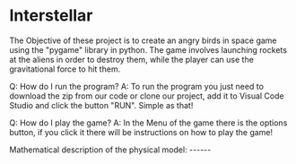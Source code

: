 # Interstellar

The Objective of these project is to create an angry birds in space game using the "pygame" library in python.
The game involves launching rockets at the aliens in order to destroy them, while the player can use the gravitational force to hit them.

Q: How do I run the program?
A: To run the program you just need to download the zip from our code or clone our project, add it to Visual Code Studio and click the button "RUN". Simple as that!

Q: How do I play the game?
A: In the Menu of the game there is the options button, if you click it there will be instructions on how to play the game!


Mathematical description of the physical model: ------

